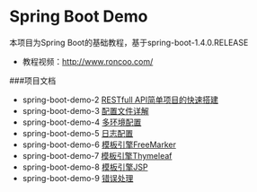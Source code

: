 # Spring Boot Demo

本项目为Spring Boot的基础教程，基于spring-boot-1.4.0.RELEASE

- 教程视频：http://www.roncoo.com/

###项目文档
- spring-boot-demo-2 [RESTfull API简单项目的快速搭建](http://www.roncoo.com/article/detail/124977)
- spring-boot-demo-3 [配置文件详解](http://www.roncoo.com/article/detail/124977)
- spring-boot-demo-4 [多环境配置](http://www.roncoo.com/article/detail/124977)
- spring-boot-demo-5 [日志配置](http://www.roncoo.com/article/detail/124977)
- spring-boot-demo-6 [模板引擎FreeMarker](http://www.roncoo.com/article/detail/124977)
- spring-boot-demo-7 [模板引擎Thymeleaf](http://www.roncoo.com/article/detail/124977)
- spring-boot-demo-8 [模板引擎JSP](http://www.roncoo.com/article/detail/124977)
- spring-boot-demo-9 [错误处理](http://www.roncoo.com/article/detail/124977)
